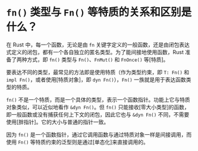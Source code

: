 # `fn()` 类型与 `Fn()` 等特质的关系和区别是什么？

在 Rust 中，每一个函数，无论是由 `fn` 关键字定义的一般函数，还是由闭包表达式定义的闭包，都有一个各自独立的匿名类型。为了能间接地使用函数，Rust 准备了两种方式，即 `fn()` 类型与 `Fn()`、`FnMut()` 和 `FnOnce()` 等[特质]。

要表达不同的类型，最常见的方法即是使用特质（作为类型约束，即 `T: Fn()` 和 `impl Fn()`，或者使用[特质对象]，即 `dyn Fn()`），`Fn()` 一族就是用于表达函数类型的特质。

`fn()` 不是一个特质，而是一个具体的类型，表示一个函数指针。功能上它与特质对象类似，可以近似地看作 `&dyn Fn()`。但 `fn()` 只能接收[零大小类型]的函数，即一般函数或没有捕获任何上下文的闭包，因此它也与 `&dyn Fn()` 不同，不需要使用[胖指针]。它的大小与普通的指针一致。

因为 `fn()` 是一个函数指针，通过它调用函数与通过特质对象一样是间接调用，而使用 `Fn()` 等特质约束的泛型则是通过[单态化]来直接调用的。
